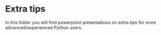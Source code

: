 # Extra tips

In this folder you will find powerpoint presentations on extra tips for more advanced/experienced Python users.
